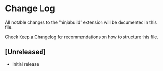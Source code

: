 # Change Log

All notable changes to the "ninjabuild" extension will be documented in this file.

Check [Keep a Changelog](http://keepachangelog.com/) for recommendations on how to structure this file.

## [Unreleased]

- Initial release